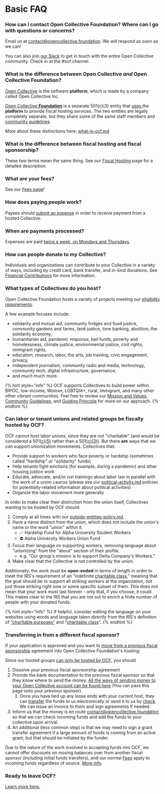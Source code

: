 # Basic FAQ

### **How can I contact Open Collective Foundation? Where can I go with questions or concerns?**

Email us at [contact@opencollective.foundation](mailto:contact@opencollective.foundation). We will respond as soon as we can!

You can also join [our Slack](https://join.slack.com/t/opencollective/shared\_invite/zt-f43qko76-sD8G\~e\_vQCm4TtpIsM4i\~A) to get in touch with the entire Open Collective community. Check in at the #ocf channel.

### **What is the difference between Open Collective** _and_ **Open Collective Foundation?**

[Open Collective](https://opencollective.com) is the software **platform**, which is made by a company called Open Collective Inc.&#x20;

[Open Collective **Foundation**](https://opencollective.foundation) is a separate 501(c)(3) entity that [uses ](https://opencollective.com/foundation)the **platform** to provide fiscal hosting services. The two entities are legally completely separate, but they share some of the same staff members and [community guidelines](https://docs.opencollective.com/help/about/the-open-collective-way/community-guidelines-1).

More about these distinctions here: [what-is-ocf.md](../what-is-ocf.md "mention")

### **What is the difference between fiscal hosting and fiscal sponsorship?**

These two terms mean the same thing. See our [Fiscal Hosting](https://docs.opencollective.foundation/about/fiscal-hosting) page for a detailed description.

### **What are your fees?**

See our [Fees page](https://docs.opencollective.foundation/how-it-works/fees)!

### **How does paying people work?**

Payees should [submit an expense](https://docs.opencollective.com/help/expenses-and-getting-paid/submitting-expenses) in order to receive payment from a hosted Collective.

### **When are payments processed?**

Expenses are paid [twice a week, on Mondays and Thursdays](https://docs.opencollective.foundation/how-it-works/basics#submitting-expenses).

### **How can people donate to my Collective?**

Individuals and organizations can contribute to your Collective in a variety of ways, including by credit card, bank transfer, and in-kind donations. See [Financial Contributions](https://docs.opencollective.foundation/how-it-works/financial-contributions) for more information.

### What types of Collectives do you host?

Open Collective Foundation hosts a variety of projects meeting our [eligibility requirements](broken-reference).&#x20;

A few example focuses include:

* solidarity and mutual aid, community fridges and food justice, community gardens and farms, land justice, time banking, abolition, the solidarity economy,
* humanitarian aid, pandemic response, bail funds, poverty and homelessness, climate justice, environmental justice, civil rights, immigrant rights,
* education, research, labor, the arts, job training, civic engagement, privacy,&#x20;
* independent journalism, community radio and media, technology, community tech, digital infrastructure, governance,
* and _much_ much more.

{% hint style="info" %}
OCF supports Collectives to build power within BIPOC, low-income, Womxn, LGBTQIA+, rural, immigrant, and many other other vibrant communities. Feel free to review our [Mission and Values](../about/mission-and-values.md), [Community Guidelines](https://docs.opencollective.com/help/about/the-open-collective-way/community-guidelines), and [Guiding Principle](https://blog.opencollective.com/solidarity-as-our-guiding-principle/) for more on our approach.
{% endhint %}

### **C**an labor or tenant unions and related groups be fiscally hosted by OCF?

OCF cannot host labor unions, since they are not "charitable" (and would be considered a 501[(c)(5)](https://www.irs.gov/charities-non-profits/other-non-profits/labor-and-agricultural-organizations) rather than a 501[(c)(3)](broken-reference)). But there **are** ways that we _can_ support unionization movements. Collectives that:

* Provide support to workers who face poverty or hardship (sometimes called "hardship" or "solidarity" funds)
* Help tenants fight evictions (for example, during a pandemic) and other housing justice work
* Educate, advocate, and/or run trainings about labor law in parallel with the work of a union caucus (please see our [political-activity.md](../how-it-works/policies/political-activity.md "mention") policies for potentially-related information about political activities)
* Organize the labor movement more generally

In order to make clear their distinction from the union itself, Collectives wanting to be hosted by OCF should:

1. Comply at all times with our [outside-entities-policy.md](../how-it-works/policies/outside-entities-policy.md "mention").&#x20;
2. Have a name distinct from the union, which does not include the union's name or the word "union" within it.
   * ✅ Hardship Fund for Alpha University Student Workers
   * ⛔ Alpha University Workers Union Fund
3. Focus their language on supporting workers, removing language about "unionizing" from the "about" section of their profile.
   * e.g. "Our group's mission is to support Delta Company's Workers."
4. Make clear that the Collective is not controlled by the union.

Additionally, the work must be **open-ended** in terms of length in order to meet the IRS's requirement of an "indefinite [charitable class](https://www.irs.gov/charities-non-profits/charitable-organizations/disaster-relief-meaning-of-charitable-class)," meaning that the goal should be to support all striking workers at the organization, not just those striking right now or some specific subset of them. This does not mean that your work must last forever - only that, if you choose, it _could_. This makes clear to the IRS that you are not out to enrich a finite number of people with your donated funds.&#x20;

{% hint style="info" %}
If helpful, consider editing the language on your websites using words and language taken directly from the IRS's definition of ["charitable purposes"](https://www.irs.gov/charities-non-profits/charitable-purposes) and "[charitable class](https://www.irs.gov/charities-non-profits/charitable-organizations/disaster-relief-meaning-of-charitable-class)".
{% endhint %}

### Transferring in from a different fiscal sponsor?

If your application is approved and you want to [move from a previous fiscal sponsorship](https://docs.opencollective.foundation/getting-started/how-to-apply#transitioning-to-open-collective) agreement into Open Collective Foundation's hosting:

Since our hosted groups [can only be hosted by OCF](https://docs.opencollective.foundation/faq/legal-and-compliance-faq#can-we-be-fiscally-sponsored-by-another-group-while-being-hosted-by-open-collective-foundation), you should

1. Dissolve your previous fiscal sponsorship agreement
2. Provide the bank documentation to the previous fiscal sponsor so that they know where to send the money.  [All the ways of sending money to your Open Collective account can be found here](https://docs.opencollective.foundation/how-it-works/financial-contributions) (You can pass this page onto your previous sponsor).
   1. Once you have tied up any loose ends with your current host, they can [transfer](../how-it-works/financial-contributions/) the funds to us electronically or send it to us by [check](../how-it-works/financial-contributions/checks.md). We can issue an invoice to them and sign agreements if needed.
3. Inform us that the money is en route contact@opencollective.foundation so that we can check incoming funds and add the funds to your collective upon arrival.
4. An additional (less common step) is that we may need to sign a grant transfer agreement if a large amount of funds is coming from an active grant, but that should be initiated by the funder.

Due to the nature of the work involved in accepting funds into OCF, we cannot offer discounts on moving balances over from another fiscal sponsor (including initial funds transfers), and our normal [Fees](../how-it-works/fees.md) apply to incoming funds regardless of source. [More info](../how-it-works/fees.md#can-we-have-a-discount).

### Ready to leave OCF?

[Learn more here.](leaving-ocf.md)
